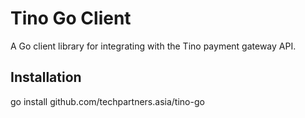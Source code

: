 # Tino Go Client

A Go client library for integrating with the Tino payment gateway API.

## Installation

go install github.com/techpartners.asia/tino-go
